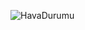 
![HavaDurumu](https://github.com/rfati/Weather-App/assets/24281991/6d3d8781-1616-495f-ba32-3d9422c78623)
